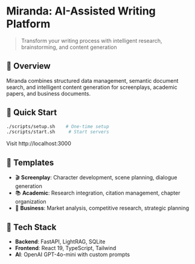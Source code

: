 # Miranda: AI-Assisted Writing Platform

> Transform your writing process with intelligent research, brainstorming, and content generation

## 🎯 Overview
Miranda combines structured data management, semantic document search, and intelligent content generation for screenplays, academic papers, and business documents.

## 🚀 Quick Start
```bash
./scripts/setup.sh    # One-time setup
./scripts/start.sh     # Start servers
```
Visit http://localhost:3000

## 📁 Templates
- 🎬 **Screenplay**: Character development, scene planning, dialogue generation
- 📚 **Academic**: Research integration, citation management, chapter organization  
- 💼 **Business**: Market analysis, competitive research, strategic planning

## 🔧 Tech Stack
- **Backend**: FastAPI, LightRAG, SQLite
- **Frontend**: React 19, TypeScript, Tailwind
- **AI**: OpenAI GPT-4o-mini with custom prompts
